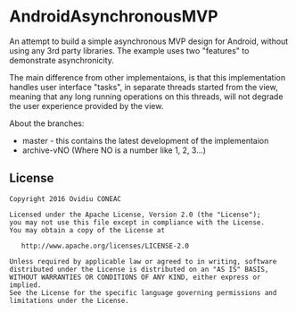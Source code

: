 # AndroidAsynchronousMVP

An attempt to build a simple asynchronous MVP design for Android, without using any 3rd party libraries. The example uses two "features" to demonstrate asynchronicity.

The main difference from other implementaions, is that this implementation handles user interface "tasks", in separate threads started from the view, meaning that any long running operations on this threads, will not degrade the user experience provided by the view.

About the branches:
- master - this contains the latest development of the implementaion
- archive-vNO (Where NO is a number like 1, 2, 3...)


License
-------

    Copyright 2016 Ovidiu CONEAC

    Licensed under the Apache License, Version 2.0 (the "License");
    you may not use this file except in compliance with the License.
    You may obtain a copy of the License at

       http://www.apache.org/licenses/LICENSE-2.0

    Unless required by applicable law or agreed to in writing, software
    distributed under the License is distributed on an "AS IS" BASIS,
    WITHOUT WARRANTIES OR CONDITIONS OF ANY KIND, either express or implied.
    See the License for the specific language governing permissions and
    limitations under the License.
